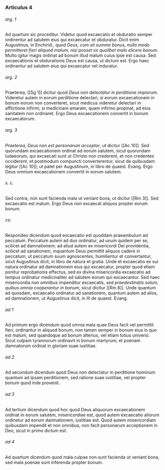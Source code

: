 ### Articulus 4

###### arg. 1
Ad quartum sic proceditur. Videtur quod excaecatio et obduratio semper ordinentur ad salutem eius qui excaecatur et obduratur. Dicit enim Augustinus, in Enchirid., quod *Deus, cum sit summe bonus, nullo modo permitteret fieri aliquod malum, nisi posset ex quolibet malo elicere bonum*. Multo igitur magis ordinat ad bonum illud malum cuius ipse est causa. Sed excaecationis et obdurationis Deus est causa, ut dictum est. Ergo haec ordinantur ad salutem eius qui excaecatur vel induratur.

###### arg. 2
Praeterea, [[Sg 1]] dicitur quod *Deus non delectatur in perditione impiorum*. Videretur autem in eorum perditione delectari, si eorum excaecationem in bonum eorum non converteret, sicut medicus videretur delectari in afflictione infirmi, si medicinam amaram, quam infirmo propinat, ad eius sanitatem non ordinaret. Ergo Deus excaecationem convertit in bonum excaecatorum.

###### arg. 3
*Praeterea, Deus non est personarum acceptor*, ut dicitur [[Ac 10]]. Sed quorundam excaecationem ordinat ad eorum salutem, sicut quorundam Iudaeorum, qui excaecati sunt ut Christo non crederent, et non credentes occiderent, et postmodum compuncti converterentur, sicut de quibusdam legitur [[Ac 10]]; ut patet per Augustinum, in libro de quaest. Evang. Ergo Deus omnium excaecationem convertit in eorum salutem.

###### s. c.
Sed contra, non sunt facienda mala ut veniant bona, ut dicitur [[Rm 3]]. Sed excaecatio est malum. Ergo Deus non excaecat aliquos propter eorum bonum.

###### co.
Respondeo dicendum quod excaecatio est quoddam praeambulum ad peccatum. Peccatum autem ad duo ordinatur, ad unum quidem per se, scilicet ad damnationem; ad aliud autem ex misericordi Dei providentia, scilicet ad sanationem, inquantum Deus permittit aliquos cadere in peccatum, ut peccatum suum agnoscentes, humilientur et convertantur, sicut Augustinus dicit, in libro de natura et gratia. Unde et excaecatio ex sui natura ordinatur ad damnationem eius qui excaecatur, propter quod etiam ponitur reprobationis effectus, sed ex divina misericordia excaecatio ad tempus ordinatur medicinaliter ad salutem eorum qui excaecantur. Sed haec misericordia non omnibus impenditur excaecatis, *sed praedestinatis solum, quibus omnia cooperantur in bonum*, sicut dicitur [[Rm 8]]. Unde quantum ad quosdam, excaecatio ordinatur ad sanationem, quantum autem ad alios, ad damnationem, ut Augustinus dicit, in III de quaest. Evang.

###### ad 1
Ad primum ergo dicendum quod omnia mala quae Deus facit vel permittit fieri, ordinantur in aliquod bonum, non tamen semper in bonum eius in quo est malum, sed quandoque ad bonum alterius, vel etiam totius universi. Sicut culpam tyrannorum ordinavit in bonum martyrum; et poenam damnatorum ordinat in gloriam suae iustitiae.

###### ad 2
Ad secundum dicendum quod Deus non delectatur in perditione hominum quantum ad ipsam perditionem, sed ratione suae iustitiae, vel propter bonum quod inde provenit.

###### ad 3
Ad tertium dicendum quod hoc quod Deus aliquorum excaecationem ordinat in eorum salutem, misericordiae est, quod autem excaecatio aliorum ordinetur ad eorum damnationem, iustitiae est. Quod autem misericordiam quibusdam impendit et non omnibus, non facit personarum acceptionem in Deo, sicut in primo dictum est.

###### ad 4
Ad quartum dicendum quod mala culpae non sunt facienda ut veniant bona, sed mala poenae sunt inferenda propter bonum.


